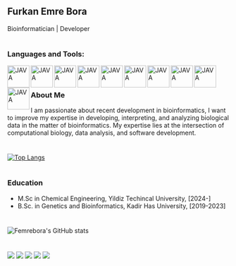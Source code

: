 ## Furkan Emre Bora

Bioinformatician | Developer 
#

### Languages and Tools:
<img align="left" alt="JAVA" width="50px" src="https://cdn.jsdelivr.net/gh/devicons/devicon/icons/python/python-original.svg" />
<img align="left" alt="JAVA" width="50px" src="https://cdn.jsdelivr.net/gh/devicons/devicon/icons/linux/linux-original.svg" />
<img align="left" alt="JAVA" width="50px" src="https://cdn.jsdelivr.net/gh/devicons/devicon/icons/bash/bash-plain.svg" />
<img align="left" alt="JAVA" width="50px" src="https://cdn.jsdelivr.net/gh/devicons/devicon/icons/github/github-original.svg" />
<img align="left" alt="JAVA" width="50px" src="https://cdn.jsdelivr.net/gh/devicons/devicon/icons/pycharm/pycharm-original.svg" />
<img align="left" alt="JAVA" width="50px" src="https://cdn.jsdelivr.net/gh/devicons/devicon/icons/jupyter/jupyter-original-wordmark.svg" />
<img align="left" alt="JAVA" width="50px" src="https://cdn.jsdelivr.net/gh/devicons/devicon/icons/visualstudio/visualstudio-plain.svg" />
<img align="left" alt="JAVA" width="50px" src="https://cdn.jsdelivr.net/gh/devicons/devicon/icons/r/r-original.svg" />
<img align="left" alt="JAVA" width="50px" src="https://cdn.jsdelivr.net/gh/devicons/devicon/icons/csharp/csharp-original.svg" />
<img align="left" alt="JAVA" width="50px" src="https://cdn.jsdelivr.net/gh/devicons/devicon/icons/git/git-original.svg" />


<br />

#

### About Me

I am passionate about recent development in bioinformatics, I want to improve my expertise in developing, interpreting, and analyzing biological data in the matter of bioinformatics. My expertise lies at the intersection of computational biology, data analysis, and software development.

#
[![Top Langs](https://github-readme-stats.vercel.app/api/top-langs/?username=femrebora)](https://github.com/anuraghazra/github-readme-stats)
#
### Education

- M.Sc in Chemical Engineering, Yildiz Techincal University, [2024-]
- B.Sc. in Genetics and Bioinformatics, Kadir Has University, [2019-2023]

#
![Femrebora's GitHub stats](https://github-readme-stats.vercel.app/api?username=Femrebora&show_icons=tru&theme=chartreuse-dark)

#


[![](https://raw.githubusercontent.com/Femrebora/github-profile-summary-cards-example/master/profile-summary-card-output/gotham/0-profile-details.svg)](https://github.com/Femrebora/github-profile-summary-cards)
[![](https://raw.githubusercontent.com/Femrebora/github-profile-summary-cards-example/master/profile-summary-card-output/gotham/1-repos-per-language.svg)](https://github.com/Femrebora/github-profile-summary-cards) [![](https://raw.githubusercontent.com/Femrebora/github-profile-summary-cards-example/master/profile-summary-card-output/gotham/2-most-commit-language.svg)](https://github.com/Femrebora/github-profile-summary-cards)
[![](https://raw.githubusercontent.com/Femrebora/github-profile-summary-cards-example/master/profile-summary-card-output/gotham/3-stats.svg)](https://github.com/Femrebora/github-profile-summary-cards) [![](https://raw.githubusercontent.com/Femrebora/github-profile-summary-cards-example/master/profile-summary-card-output/gotham/4-productive-time.svg)](https://github.com/Femrebora/github-profile-summary-cards)


#
